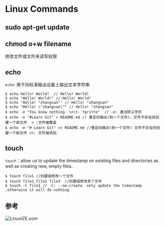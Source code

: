 # Linux Commands

## sudo apt-get update

## chmod o+w filename
修改文件或文件夹读写权限

## echo
`echo`: 用于向标准输出设备上输出文本字符串

```
$ echo Hello! World!  // Hello! World!
$ echo "Hello! World!" // Hello! World!
$ echo 'Hello! "zhangsan"' // Hello! "zhangsan"
$ echo "Hello! \"zhangsan\"" // Hello! "zhangsan"
$ echo -e "You know nothing. \n\t- Ygritte"  // -e: 激活转义字符
$ echo -e "#Learn Git" > README.md // 重定向输出(到一个文件)，文件不存在则创建一个新文件  > :文件被覆盖
$ echo -e "# Learn Git" >> README.md //重定向输出(到一个文件) 文件不存在则创建一个新文件 >>: 文件被添加
```

## touch
`touch`：allow us to update the timestamp on existing files and directories as well as creating new, empty files.
```
$ touch file1 //创建或修改一个文件
$ touch file1 file2 file3  //创建或修改多个文件
$ touch -C file1 // -C: --no-create  only update the timestamp ,otherwise it will do nothing
```





## 参考
![LinuxIZE.com](http://www.linuxize.com)
